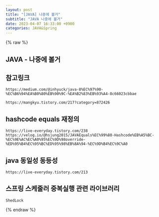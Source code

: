 ```yaml
---  
layout: post  
title: "[JAVA] 나중에 볼거"  
subtitle: "JAVA 나중에 볼거"  
date: 2023-04-07 16:33:00 +0900  
categories: JAVA&Spring  
---  
```

{% raw %}  
## JAVA - 나중에 볼거  
  
## 참고링크  
	https://medium.com/@inhyuck/java-8%EC%97%90-%EC%B6%94%EA%B0%80%EB%90%9C-%EA%B2%83%EB%93%A4-8c66023cbbae  
  
	https://mangkyu.tistory.com/217?category=872426  
  
## hashcode equals 재정의  
	https://live-everyday.tistory.com/238  
	https://velog.io/@hsjung2015/JAVAEquals%EC%99%80-Hashcode%EB%A5%BC-%EC%9E%AC%EC%A0%95%EC%9D%98override-%ED%95%B4%EC%95%BC%ED%95%98%EB%8A%94-%EC%9D%B4%EC%9C%A0  
  
## java 동일성 동등성  
	https://live-everyday.tistory.com/213  
  
## 스프링 스케줄러 중복실행 관련 라이브러리  
	ShedLock  
{% endraw %}